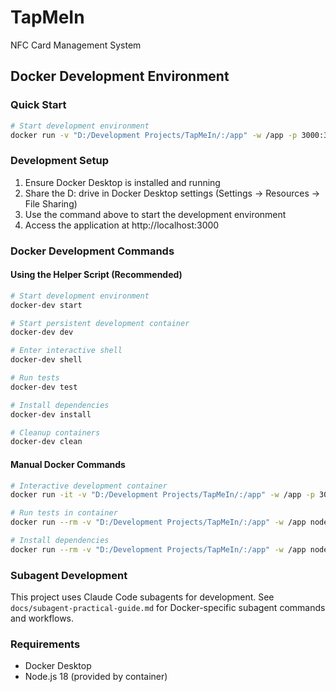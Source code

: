 # TapMeIn
NFC Card Management System

## Docker Development Environment

### Quick Start
```bash
# Start development environment
docker run -v "D:/Development Projects/TapMeIn/:/app" -w /app -p 3000:3000 node:18-slim bash -c "npm install && node app.js"
```

### Development Setup
1. Ensure Docker Desktop is installed and running
2. Share the D: drive in Docker Desktop settings (Settings → Resources → File Sharing)
3. Use the command above to start the development environment
4. Access the application at http://localhost:3000

### Docker Development Commands

#### Using the Helper Script (Recommended)
```bash
# Start development environment
docker-dev start

# Start persistent development container
docker-dev dev

# Enter interactive shell
docker-dev shell

# Run tests
docker-dev test

# Install dependencies
docker-dev install

# Cleanup containers
docker-dev clean
```

#### Manual Docker Commands
```bash
# Interactive development container
docker run -it -v "D:/Development Projects/TapMeIn/:/app" -w /app -p 3000:3000 node:18-slim bash

# Run tests in container
docker run --rm -v "D:/Development Projects/TapMeIn/:/app" -w /app node:18-slim npm test

# Install dependencies
docker run --rm -v "D:/Development Projects/TapMeIn/:/app" -w /app node:18-slim npm install
```

### Subagent Development
This project uses Claude Code subagents for development. See `docs/subagent-practical-guide.md` for Docker-specific subagent commands and workflows.

### Requirements
- Docker Desktop
- Node.js 18 (provided by container)
